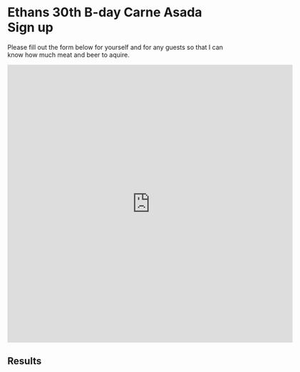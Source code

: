 # Ethans 30th B-day Carne Asada Sign up

Please fill out the form below for yourself and for any guests so that I can
know how much meat and beer to aquire.

<iframe src="https://docs.google.com/forms/d/e/1FAIpQLScZlui67uNNLMQIRiHJ89UH3qOmw7ztnPQu62n79CYc9ViW7g/viewform?embedded=true" width="640" height="625" frameborder="0" marginheight="0" marginwidth="0">Loading…</iframe>

## Results

<div id="results"></div>

<script>
  async function fetchSheetData() {
    const sheetId = '1EZWN_BTjgyGhHfaRa7gXy5B-1IghQyxf3zJM6o6tLzw';
    const res = await fetch(`https://docs.google.com/spreadsheets/d/${sheetId}/gviz/tq?tqx=out:json`);
    const text = await res.text();
    const json = JSON.parse(text.substring(47, text.length - 2));
    const tableData = json.table;

    const table = document.createElement("table");
    table.border = "1";
    table.cellPadding = "6";
    table.style.borderCollapse = "collapse";

    const thead = document.createElement("thead");
    const headerRow = document.createElement("tr");
    tableData.cols.forEach(col => {
      const th = document.createElement("th");
      th.textContent = col.label;
      headerRow.appendChild(th);
    });
    thead.appendChild(headerRow);
    table.appendChild(thead);

    const tbody = document.createElement("tbody");
    let yesCount = 0;

    tableData.rows.forEach(row => {
      const tr = document.createElement("tr");
      row.c.forEach((cell, index) => {
        const td = document.createElement("td");
        td.textContent = cell?.f ?? cell?.v ?? "";
        tr.appendChild(td);

        // Check for "Yes" in the third column (index 2)
        if (index === 2 && (cell?.v === "Yes" || cell?.f === "Yes")) {
          yesCount++;
        }
      });
      tbody.appendChild(tr);
    });

    // Add the last row with the "Yes" count
    const lastRow = document.createElement("tr");
    const td1 = document.createElement("td");
    td1.colSpan = tableData.cols.length - 1; // Merge cells for label
    td1.textContent = "Total 'Yes' responses";
    lastRow.appendChild(td1);

    const td2 = document.createElement("td");
    td2.textContent = yesCount;
    lastRow.appendChild(td2);

    tbody.appendChild(lastRow);

    table.appendChild(tbody);

    document.getElementById("results").appendChild(table);
  }

  fetchSheetData();
</script>
